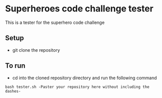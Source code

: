 # Superheroes code challenge tester
This is a tester for the superhero code challenge

## Setup
- git clone the repository

## To run
- cd into the cloned repository directory and run the following command
```
bash tester.sh -Paster your repository here without including the dashes-
```
